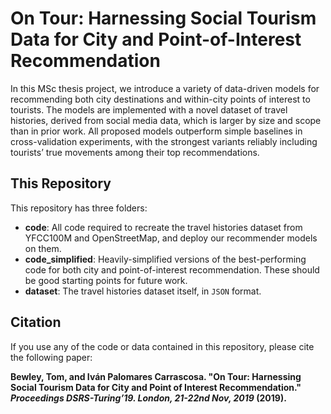 # 	On Tour:  Harnessing Social Tourism Data for City and Point-of-Interest Recommendation
In this MSc thesis project, we introduce a variety of data-driven models for recommending both city destinations and within-city points of interest to tourists. The models are implemented with a novel dataset of travel histories, derived from social media data, which is larger by size and scope than in prior work. All proposed models outperform simple baselines in cross-validation experiments, with the strongest variants reliably including tourists’ true movements among their top recommendations. 

## This Repository
This repository has three folders:

- **code**: All code required to recreate the travel histories dataset from YFCC100M and OpenStreetMap, and deploy our recommender models on them. 
- **code_simplified**: Heavily-simplified versions of the best-performing code for both city and point-of-interest recommendation. These should be good starting points for future work.
- **dataset**: The travel histories dataset itself, in `JSON` format.

## Citation
If you use any of the code or data contained in this repository, please cite the following paper:

**Bewley, Tom, and Iván Palomares Carrascosa. "On Tour: Harnessing Social Tourism Data for City and Point of Interest Recommendation." *Proceedings DSRS-Turing’19. London, 21-22nd Nov, 2019* (2019).**